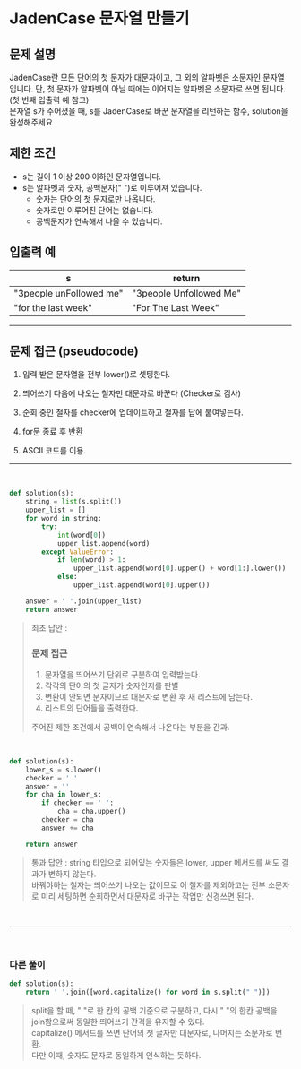# JadenCase 문자열 만들기

## 문제 설명
JadenCase란 모든 단어의 첫 문자가 대문자이고, 그 외의 알파벳은 소문자인 문자열입니다. 단, 첫 문자가 알파벳이 아닐 때에는 이어지는 알파벳은 소문자로 쓰면 됩니다. (첫 번째 입출력 예 참고)<br>
문자열 s가 주어졌을 때, s를 JadenCase로 바꾼 문자열을 리턴하는 함수, solution을 완성해주세요

## 제한 조건
- s는 길이 1 이상 200 이하인 문자열입니다.
- s는 알파벳과 숫자, 공백문자(" ")로 이루어져 있습니다.
  - 숫자는 단어의 첫 문자로만 나옵니다.
  - 숫자로만 이루어진 단어는 없습니다.
  - 공백문자가 연속해서 나올 수 있습니다.

## 입출력 예

|s|return|
|---|---|
|"3people unFollowed me"|"3people Unfollowed Me"|
|"for the last week"|"For The Last Week"|

---

## 문제 접근 (pseudocode)
1. 입력 받은 문자열을 전부 lower()로 셋팅한다.
2. 띄어쓰기 다음에 나오는 철자만 대문자로 바꾼다 (Checker로 검사)
3. 순회 중인 철자를 checker에 업데이트하고 철자를 답에 붙여넣는다.
4. for문 종료 후 반환

5. ASCII 코드를 이용.

---

<br>

```python
def solution(s):
    string = list(s.split())
    upper_list = []
    for word in string:
        try:
            int(word[0])
            upper_list.append(word)
        except ValueError:
            if len(word) > 1:
                upper_list.append(word[0].upper() + word[1:].lower())
            else:
                upper_list.append(word[0].upper())

    answer = ' '.join(upper_list)
    return answer
```
> 최초 답안 :
> ### 문제 접근
> 1. 문자열을 띄어쓰기 단위로 구분하여 입력받는다.<br>
> 2. 각각의 단어의 첫 글자가 숫자인지를 판별<br>
> 3. 변환이 안되면 문자이므로 대문자로 변환 후 새 리스트에 담는다.<br>
> 4. 리스트의 단어들을 출력한다.<br>
> 
> 주어진 제한 조건에서 공백이 연속해서 나온다는 부분을 간과.

<br>

```python
def solution(s):
    lower_s = s.lower()
    checker = ' '
    answer = ''
    for cha in lower_s:
        if checker == ' ':
            cha = cha.upper()
        checker = cha
        answer += cha

    return answer
```
> 통과 답안 : string 타입으로 되어있는 숫자들은 lower, upper 메서드를 써도 결과가 변하지 않는다. <br>
> 바꿔야하는 철자는 띄어쓰기 나오는 값이므로 이 철자를 제외하고는 전부 소문자로 미리 세팅하면 순회하면서 대문자로 바꾸는 작업만 신경쓰면 된다.

<br>

---

<br>

### 다른 풀이

```python
def solution(s):
    return ' '.join([word.capitalize() for word in s.split(" ")])
```
> split을 할 떼, " "로 한 칸의 공백 기준으로 구분하고,
> 다시 " "의 한칸 공백을 join함으로써 동일한 띄어쓰기 간격을 유지할 수 있다.<br>
> capitalize() 메서드를 쓰면 단어의 첫 글자만 대문자로, 나머지는 소문자로 변환.<br>
> 다만 이때, 숫자도 문자로 동일하게 인식하는 듯하다.